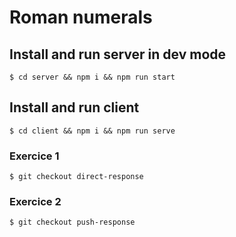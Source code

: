 # Roman numerals

## Install and run server in dev mode

`$ cd server && npm i && npm run start`

## Install and run client

`$ cd client && npm i && npm run serve`

### Exercice 1
`$ git checkout direct-response`

### Exercice 2
`$ git checkout push-response`